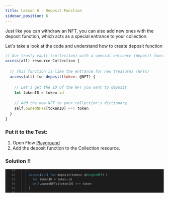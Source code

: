 ```yaml
---
title: Lesson 6 - Deposit Function
sidebar_position: 6
---
```


Just like you can withdraw an NFT, you can also add new ones with the deposit function, which acts as a special entrance to your collection.

Let's take a look at the code and understand how to create deposit function

```jsx
// Our trusty vault (collection) with a special entrance (deposit function)
access(all) resource Collection {

  // This function is like the entrance for new treasures (NFTs)
  access(all) fun deposit(token: @NFT) {

    // Let's get the ID of the NFT you want to deposit
    let tokenID = token.id

    // Add the new NFT to your collection's dictionary.
    self.ownedNFTs[tokenID] <-! token
  }
}
```

### **Put it to the Test:**

1. Open Flow [Playground](https://play.flow.com/)
2. Add the deposit function to the Collection resource.

### Solution !!

![Alt text](image-7.png)
